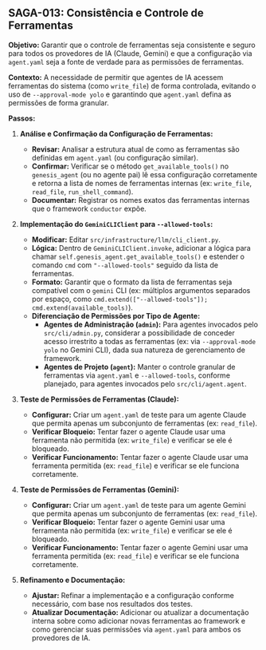 ## SAGA-013: Consistência e Controle de Ferramentas

**Objetivo:** Garantir que o controle de ferramentas seja consistente e seguro para todos os provedores de IA (Claude, Gemini) e que a configuração via `agent.yaml` seja a fonte de verdade para as permissões de ferramentas.

**Contexto:** A necessidade de permitir que agentes de IA acessem ferramentas do sistema (como `write_file`) de forma controlada, evitando o uso de `--approval-mode yolo` e garantindo que `agent.yaml` defina as permissões de forma granular.

**Passos:**

1.  **Análise e Confirmação da Configuração de Ferramentas:**
    *   **Revisar:** Analisar a estrutura atual de como as ferramentas são definidas em `agent.yaml` (ou configuração similar).
    *   **Confirmar:** Verificar se o método `get_available_tools()` no `genesis_agent` (ou no agente pai) lê essa configuração corretamente e retorna a lista de nomes de ferramentas internas (ex: `write_file`, `read_file`, `run_shell_command`).
    *   **Documentar:** Registrar os nomes exatos das ferramentas internas que o framework `conductor` expõe.

2.  **Implementação do `GeminiCLIClient` para `--allowed-tools`:**
    *   **Modificar:** Editar `src/infrastructure/llm/cli_client.py`.
    *   **Lógica:** Dentro de `GeminiCLIClient.invoke`, adicionar a lógica para chamar `self.genesis_agent.get_available_tools()` e estender o comando `cmd` com `"--allowed-tools"` seguido da lista de ferramentas.
    *   **Formato:** Garantir que o formato da lista de ferramentas seja compatível com o `gemini` CLI (ex: múltiplos argumentos separados por espaço, como `cmd.extend(["--allowed-tools"]); cmd.extend(available_tools)`).
    *   **Diferenciação de Permissões por Tipo de Agente:**
        *   **Agentes de Administração (`admin`):** Para agentes invocados pelo `src/cli/admin.py`, considerar a possibilidade de conceder acesso irrestrito a todas as ferramentas (ex: via `--approval-mode yolo` no Gemini CLI), dada sua natureza de gerenciamento de framework.
        *   **Agentes de Projeto (`agent`):** Manter o controle granular de ferramentas via `agent.yaml` e `--allowed-tools`, conforme planejado, para agentes invocados pelo `src/cli/agent.agent`.

3.  **Teste de Permissões de Ferramentas (Claude):**
    *   **Configurar:** Criar um `agent.yaml` de teste para um agente Claude que permita apenas um subconjunto de ferramentas (ex: `read_file`).
    *   **Verificar Bloqueio:** Tentar fazer o agente Claude usar uma ferramenta não permitida (ex: `write_file`) e verificar se ele é bloqueado.
    *   **Verificar Funcionamento:** Tentar fazer o agente Claude usar uma ferramenta permitida (ex: `read_file`) e verificar se ele funciona corretamente.

4.  **Teste de Permissões de Ferramentas (Gemini):**
    *   **Configurar:** Criar um `agent.yaml` de teste para um agente Gemini que permita apenas um subconjunto de ferramentas (ex: `read_file`).
    *   **Verificar Bloqueio:** Tentar fazer o agente Gemini usar uma ferramenta não permitida (ex: `write_file`) e verificar se ele é bloqueado.
    *   **Verificar Funcionamento:** Tentar fazer o agente Gemini usar uma ferramenta permitida (ex: `read_file`) e verificar se ele funciona corretamente.

5.  **Refinamento e Documentação:**
    *   **Ajustar:** Refinar a implementação e a configuração conforme necessário, com base nos resultados dos testes.
    *   **Atualizar Documentação:** Adicionar ou atualizar a documentação interna sobre como adicionar novas ferramentas ao framework e como gerenciar suas permissões via `agent.yaml` para ambos os provedores de IA.